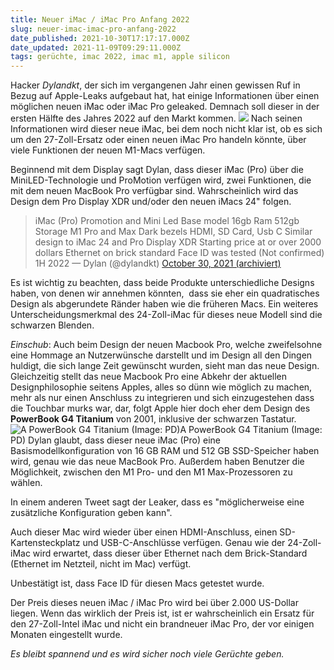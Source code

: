 ```yaml
---
title: Neuer iMac / iMac Pro Anfang 2022
slug: neuer-imac-imac-pro-anfang-2022
date_published: 2021-10-30T17:17:17.000Z
date_updated: 2021-11-09T09:29:11.000Z
tags: gerüchte, imac 2022, imac m1, apple silicon
---
```


Hacker *Dylandkt*, der sich im vergangenen Jahr einen gewissen Ruf in Bezug auf Apple-Leaks aufgebaut hat, hat einige Informationen über einen möglichen neuen iMac oder iMac Pro geleaked. Demnach soll dieser in der ersten Hälfte des Jahres 2022 auf den Markt kommen.
![](__GHOST_URL__/content/images/2021/10/imac-pro-compatible-pro-display-xdr.jpeg-1.webp)
Nach seinen Informationen wird dieser neue iMac, bei dem noch nicht klar ist, ob es sich um den 27-Zoll-Ersatz oder einen neuen iMac Pro handeln könnte, über viele Funktionen der neuen M1-Macs verfügen.

Beginnend mit dem Display sagt Dylan, dass dieser iMac (Pro) über die MiniLED-Technologie und ProMotion verfügen wird, zwei Funktionen, die mit dem neuen MacBook Pro verfügbar sind. Wahrscheinlich wird das Design dem Pro Display XDR und/oder den neuen iMacs 24" folgen.

> iMac (Pro)
> Promotion and Mini Led
> Base model 16gb Ram 512gb Storage
> M1 Pro and Max
> Dark bezels
> HDMI, SD Card, Usb C
> Similar design to iMac 24 and Pro Display XDR
> Starting price at or over 2000 dollars
> Ethernet on brick standard
> Face ID was tested (Not confirmed)
> 1H 2022
> — Dylan (@dylandkt) [October 30, 2021 (archiviert)](http://web.archive.org/web/20211030160438/https://twitter.com/dylandkt/status/1454461506280636419?ref_src=twsrc%5Etfw)

Es ist wichtig zu beachten, dass beide Produkte unterschiedliche Designs haben, von denen wir annehmen könnten,  dass sie eher ein quadratisches Design als abgerundete Ränder haben wie die früheren Macs. Ein weiteres Unterscheidungsmerkmal des 24-Zoll-iMac für dieses neue Modell sind die schwarzen Blenden.

*Einschub*:
Auch beim Design der neuen Macbook Pro, welche zweifelsohne eine Hommage an Nutzerwünsche darstellt und im Design all den Dingen huldigt, die sich lange Zeit gewünscht wurden, sieht man das neue Design. Gleichzeitig stellt das neue Macbook Pro eine Abkehr der aktuellen Designphilosophie seitens Apples, alles so dünn wie möglich zu machen, mehr als nur einen Anschluss zu integrieren und sich einzugestehen dass die Touchbar murks war, dar, folgt Apple hier doch eher dem Design des **PowerBook G4 Titanium** von 2001, inklusive der schwarzen Tastatur.
![A PowerBook G4 Titanium (Image: PD)](__GHOST_URL__/content/images/2021/11/800px-Powerbook15.jpg)A PowerBook G4 Titanium (Image: PD)
Dylan glaubt, dass dieser neue iMac (Pro) eine Basismodellkonfiguration von 16 GB RAM und 512 GB SSD-Speicher haben wird, genau wie das neue MacBook Pro. Außerdem haben Benutzer die Möglichkeit, zwischen den M1 Pro- und den M1 Max-Prozessoren zu wählen.

In einem anderen Tweet sagt der Leaker, dass es "möglicherweise eine zusätzliche Konfiguration geben kann".

Auch dieser Mac wird wieder über einen HDMI-Anschluss, einen SD-Kartensteckplatz und USB-C-Anschlüsse verfügen. Genau wie der 24-Zoll-iMac wird erwartet, dass dieser über Ethernet nach dem Brick-Standard (Ethernet im Netzteil, nicht im Mac) verfügt.

Unbestätigt ist, dass Face ID für diesen Macs getestet wurde. 

Der Preis dieses neuen iMac / iMac Pro wird bei über 2.000 US-Dollar liegen. Wenn das wirklich der Preis ist, ist er wahrscheinlich ein Ersatz für den 27-Zoll-Intel iMac und nicht ein brandneuer iMac Pro, der vor einigen Monaten eingestellt wurde.

*Es bleibt spannend und es wird sicher noch viele Gerüchte geben.*
